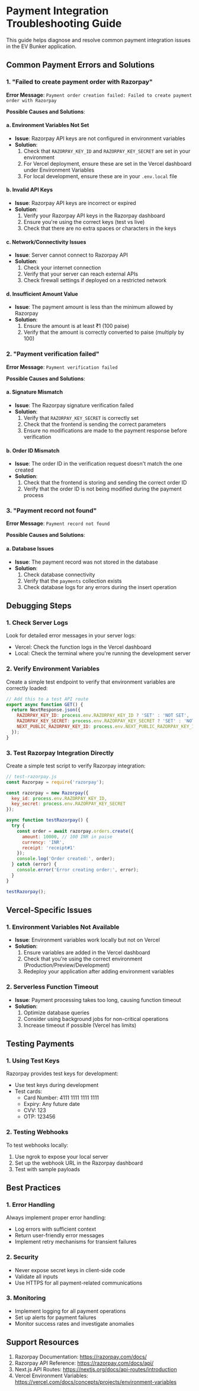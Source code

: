 # Payment Integration Troubleshooting Guide

This guide helps diagnose and resolve common payment integration issues in the EV Bunker application.

## Common Payment Errors and Solutions

### 1. "Failed to create payment order with Razorpay"

**Error Message**: `Payment order creation failed: Failed to create payment order with Razorpay`

**Possible Causes and Solutions**:

#### a. Environment Variables Not Set
- **Issue**: Razorpay API keys are not configured in environment variables
- **Solution**: 
  1. Check that `RAZORPAY_KEY_ID` and `RAZORPAY_KEY_SECRET` are set in your environment
  2. For Vercel deployment, ensure these are set in the Vercel dashboard under Environment Variables
  3. For local development, ensure these are in your `.env.local` file

#### b. Invalid API Keys
- **Issue**: Razorpay API keys are incorrect or expired
- **Solution**:
  1. Verify your Razorpay API keys in the Razorpay dashboard
  2. Ensure you're using the correct keys (test vs live)
  3. Check that there are no extra spaces or characters in the keys

#### c. Network/Connectivity Issues
- **Issue**: Server cannot connect to Razorpay API
- **Solution**:
  1. Check your internet connection
  2. Verify that your server can reach external APIs
  3. Check firewall settings if deployed on a restricted network

#### d. Insufficient Amount Value
- **Issue**: The payment amount is less than the minimum allowed by Razorpay
- **Solution**:
  1. Ensure the amount is at least ₹1 (100 paise)
  2. Verify that the amount is correctly converted to paise (multiply by 100)

### 2. "Payment verification failed"

**Error Message**: `Payment verification failed`

**Possible Causes and Solutions**:

#### a. Signature Mismatch
- **Issue**: The Razorpay signature verification failed
- **Solution**:
  1. Verify that `RAZORPAY_KEY_SECRET` is correctly set
  2. Check that the frontend is sending the correct parameters
  3. Ensure no modifications are made to the payment response before verification

#### b. Order ID Mismatch
- **Issue**: The order ID in the verification request doesn't match the one created
- **Solution**:
  1. Check that the frontend is storing and sending the correct order ID
  2. Verify that the order ID is not being modified during the payment process

### 3. "Payment record not found"

**Error Message**: `Payment record not found`

**Possible Causes and Solutions**:

#### a. Database Issues
- **Issue**: The payment record was not stored in the database
- **Solution**:
  1. Check database connectivity
  2. Verify that the `payments` collection exists
  3. Check database logs for any errors during the insert operation

## Debugging Steps

### 1. Check Server Logs
Look for detailed error messages in your server logs:
- Vercel: Check the function logs in the Vercel dashboard
- Local: Check the terminal where you're running the development server

### 2. Verify Environment Variables
Create a simple test endpoint to verify that environment variables are correctly loaded:

```javascript
// Add this to a test API route
export async function GET() {
  return NextResponse.json({
    RAZORPAY_KEY_ID: process.env.RAZORPAY_KEY_ID ? 'SET' : 'NOT SET',
    RAZORPAY_KEY_SECRET: process.env.RAZORPAY_KEY_SECRET ? 'SET' : 'NOT SET',
    NEXT_PUBLIC_RAZORPAY_KEY_ID: process.env.NEXT_PUBLIC_RAZORPAY_KEY_ID ? 'SET' : 'NOT SET'
  });
}
```

### 3. Test Razorpay Integration Directly
Create a simple test script to verify Razorpay integration:

```javascript
// test-razorpay.js
const Razorpay = require('razorpay');

const razorpay = new Razorpay({
  key_id: process.env.RAZORPAY_KEY_ID,
  key_secret: process.env.RAZORPAY_KEY_SECRET
});

async function testRazorpay() {
  try {
    const order = await razorpay.orders.create({
      amount: 10000, // 100 INR in paise
      currency: 'INR',
      receipt: 'receipt#1'
    });
    console.log('Order created:', order);
  } catch (error) {
    console.error('Error creating order:', error);
  }
}

testRazorpay();
```

## Vercel-Specific Issues

### 1. Environment Variables Not Available
- **Issue**: Environment variables work locally but not on Vercel
- **Solution**:
  1. Ensure variables are added in the Vercel dashboard
  2. Check that you're using the correct environment (Production/Preview/Development)
  3. Redeploy your application after adding environment variables

### 2. Serverless Function Timeout
- **Issue**: Payment processing takes too long, causing function timeout
- **Solution**:
  1. Optimize database queries
  2. Consider using background jobs for non-critical operations
  3. Increase timeout if possible (Vercel has limits)

## Testing Payments

### 1. Using Test Keys
Razorpay provides test keys for development:
- Use test keys during development
- Test cards: 
  - Card Number: 4111 1111 1111 1111
  - Expiry: Any future date
  - CVV: 123
  - OTP: 123456

### 2. Testing Webhooks
To test webhooks locally:
1. Use ngrok to expose your local server
2. Set up the webhook URL in the Razorpay dashboard
3. Test with sample payloads

## Best Practices

### 1. Error Handling
Always implement proper error handling:
- Log errors with sufficient context
- Return user-friendly error messages
- Implement retry mechanisms for transient failures

### 2. Security
- Never expose secret keys in client-side code
- Validate all inputs
- Use HTTPS for all payment-related communications

### 3. Monitoring
- Implement logging for all payment operations
- Set up alerts for payment failures
- Monitor success rates and investigate anomalies

## Support Resources

1. Razorpay Documentation: https://razorpay.com/docs/
2. Razorpay API Reference: https://razorpay.com/docs/api/
3. Next.js API Routes: https://nextjs.org/docs/api-routes/introduction
4. Vercel Environment Variables: https://vercel.com/docs/concepts/projects/environment-variables